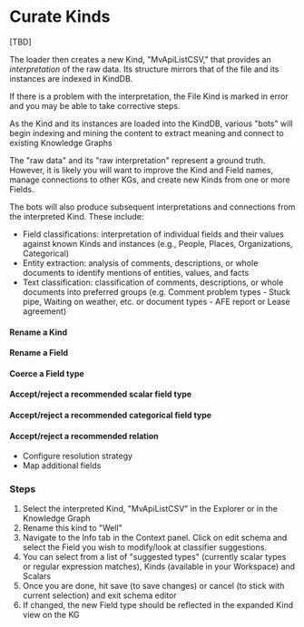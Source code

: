 # Curate Kinds

\[TBD\]

The loader then creates a new Kind, "MvApiListCSV," that provides an _interpretation_ of the raw data. Its structure mirrors that of the file and its instances are indexed in KindDB.

If there is a problem with the interpretation, the File Kind is marked in error and you may be able to take corrective steps.

As the Kind and its instances are loaded into the KindDB, various "bots" will begin indexing and mining the content to extract meaning and connect to existing Knowledge Graphs

The "raw data" and its "raw interpretation" represent a ground truth. However, it is likely you will want to improve the Kind and Field names, manage connections to other KGs, and create new Kinds from one or more Fields.

The bots will also produce subsequent interpretations and connections from the interpreted Kind. These include:

* Field classifications: interpretation of individual fields and their values against known Kinds and instances \(e.g., People, Places, Organizations, Categorical\)
* Entity extraction: analysis of comments, descriptions, or whole documents to identify mentions of entities, values, and facts
* Text classification: classification of comments, descriptions, or whole documents into preferred groups \(e.g. Comment problem types - Stuck pipe, Waiting on weather, etc. or document types - AFE report or Lease agreement\)

#### Rename a Kind <a id="UseCase03:CurateKinds-RenameaKind"></a>

#### Rename a Field <a id="UseCase03:CurateKinds-RenameaField"></a>

#### Coerce a Field type <a id="UseCase03:CurateKinds-CoerceaFieldtype"></a>

#### Accept/reject a recommended scalar field type  <a id="UseCase03:CurateKinds-Accept/rejectarecommendedscalarfieldtype"></a>

#### Accept/reject a recommended categorical field type  <a id="UseCase03:CurateKinds-Accept/rejectarecommendedcategoricalfieldtype"></a>

#### Accept/reject a recommended relation  <a id="UseCase03:CurateKinds-Accept/rejectarecommendedrelation"></a>

* Configure resolution strategy
* Map additional fields

### Steps <a id="UseCase03:CurateKinds-Steps"></a>

1. Select the interpreted Kind, "MvApiListCSV" in the Explorer or in the Knowledge Graph 
2. Rename this kind to "Well"
3. Navigate to the Info tab in the Context panel. Click on edit schema and select the Field you wish to modify/look at classifier suggestions.
4. You can select from a list of "suggested types" \(currently scalar types or regular expression matches\), Kinds \(available in your Workspace\) and Scalars 
5. Once you are done, hit save \(to save changes\) or cancel \(to stick with current selection\) and exit schema editor
6. If changed, the new Field type should be reflected in the expanded Kind view on the KG


